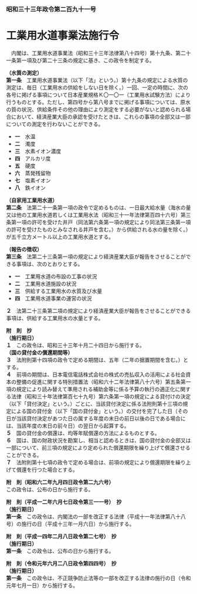 ### 昭和三十三年政令第二百九十一号  
# 工業用水道事業法施行令  
　内閣は、工業用水道事業法（昭和三十三年法律第八十四号）第十九条、第二十一条第一項及び第二十三条の規定に基き、この政令を制定する。  
  
**（水質の測定）**  
**第一条**　工業用水道事業法（以下「法」という。）第十九条の規定による水質の測定は、毎日（工業用水の供給をしない日を除く。）一回、一定の時間に、次の各号に掲げる事項について日本産業規格Ｋ〇一〇一（工業用水試験方法）により行うものとする。ただし、第四号から第八号までに掲げる事項については、原水の質の状況、供給条件その他の理由により測定をする必要がないと認められる場合において、経済産業大臣の承認を受けたときは、これらの事項の全部又は一部についての測定を行わないことができる。  
* **一**　水温  
* **二**　濁度  
* **三**　水素イオン濃度  
* **四**　アルカリ度  
* **五**　硬度  
* **六**　蒸発残留物  
* **七**　塩素イオン  
* **八**　鉄イオン  
  
**（自家用工業用水道）**  
**第二条**　法第二十一条第一項の政令で定めるものは、一日最大給水量（海水の量又は他の工業用水道若しくは工業用水法（昭和三十一年法律第百四十六号）第三条第一項の許可を受けた井戸（同法第六条第一項の規定により同法第三条第一項の許可を受けたものとみなされる井戸を含む。）から供給される水の量を除く。）が五千立方メートル以上の工業用水道とする。  
  
**（報告の徴収）**  
**第三条**　法第二十三条第一項の規定により経済産業大臣が報告をさせることができる事項は、次のとおりとする。  
* **一**　工業用水道の布設の工事の状況  
* **二**　工業用水道施設の状況  
* **三**　供給する工業用水の水質及び水量  
* **四**　工業用水道事業の運営の状況  
  
**２**　法第二十三条第二項の規定により経済産業大臣が報告をさせることができる事項は、供給する工業用水の水量とする。  
  
**附　則　抄**  
**（施行期日）**  
**１**　この政令は、昭和三十三年十月二十四日から施行する。  
**（国の貸付金の償還期間等）**  
**３**　法附則第十四項の政令で定める期間は、五年（二年の据置期間を含む。）とする。  
**４**　前項の期間は、日本電信電話株式会社の株式の売払収入の活用による社会資本の整備の促進に関する特別措置法（昭和六十二年法律第八十六号）第五条第一項の規定により読み替えて準用される補助金等に係る予算の執行の適正化に関する法律（昭和三十年法律第百七十九号）第六条第一項の規定による貸付けの決定（以下「貸付決定」という。）ごとに、当該貸付決定に係る法附則第十三項の規定による国の貸付金（以下「国の貸付金」という。）の交付を完了した日（その日が当該貸付決定があつた日の属する年度の末日の前日以後の日である場合には、当該年度の末日の前々日）の翌日から起算する。  
**５**　国の貸付金の償還は、均等年賦償還の方法によるものとする。  
**６**　国は、国の財政状況を勘案し、相当と認めるときは、国の貸付金の全部又は一部について、前三項の規定により定められた償還期限を繰り上げて償還させることができる。  
**７**　法附則第十七項の政令で定める場合は、前項の規定により償還期限を繰り上げて償還を行つた場合とする。  
  
**附　則（昭和六二年九月四日政令第二九六号）**  
この政令は、公布の日から施行する。  
  
**附　則（平成一二年六月七日政令第三一一号）　抄**  
**（施行期日）**  
**第一条**　この政令は、内閣法の一部を改正する法律（平成十一年法律第八十八号）の施行の日（平成十三年一月六日）から施行する。  
  
**附　則（平成一四年二月八日政令第二七号）　抄**  
**（施行期日）**  
**第一条**　この政令は、公布の日から施行する。  
  
**附　則（令和元年六月二八日政令第四四号）　抄**  
**（施行期日）**  
**第一条**　この政令は、不正競争防止法等の一部を改正する法律の施行の日（令和元年七月一日）から施行する。  
  
